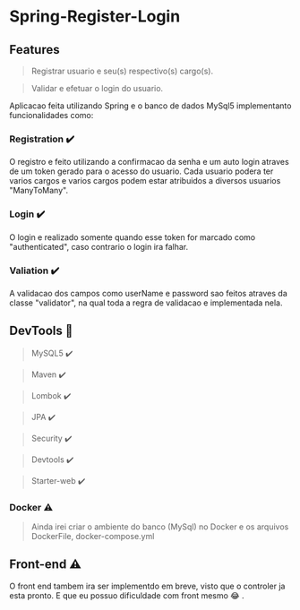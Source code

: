# Spring-Register-Login

## Features

> Registrar usuario e seu(s) respectivo(s) cargo(s).

> Validar e efetuar o login do usuario.

Aplicacao feita utilizando Spring e o banco de dados MySql5 implementanto funcionalidades como:

### Registration :heavy_check_mark:

O registro e feito utilizando a confirmacao da senha e um auto login atraves 
de um token gerado para o acesso do usuario. Cada usuario podera ter varios cargos
e varios cargos podem estar atribuidos a diversos usuarios "ManyToMany".

### Login :heavy_check_mark:

O login e realizado somente quando esse token for marcado como "authenticated",
caso contrario o login ira falhar.


### Valiation :heavy_check_mark:

A validacao dos campos como userName e password sao feitos atraves da classe
"validator", na qual toda a regra de validacao e implementada nela.

## DevTools :hammer:
> MySQL5 :heavy_check_mark:

> Maven :heavy_check_mark:

> Lombok :heavy_check_mark:

> JPA :heavy_check_mark:

> Security :heavy_check_mark:

> Devtools :heavy_check_mark:

> Starter-web :heavy_check_mark:

 ### Docker :warning:  
> Ainda irei criar o ambiente do banco (MySql) no Docker e os arquivos
> DockerFile, docker-compose.yml


## Front-end :warning: 

O front end tambem ira ser implementdo em breve, visto que o controler ja esta pronto. E que eu
possuo dificuldade com front mesmo :joy: .






